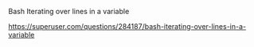 Bash Iterating over lines in a variable

https://superuser.com/questions/284187/bash-iterating-over-lines-in-a-variable